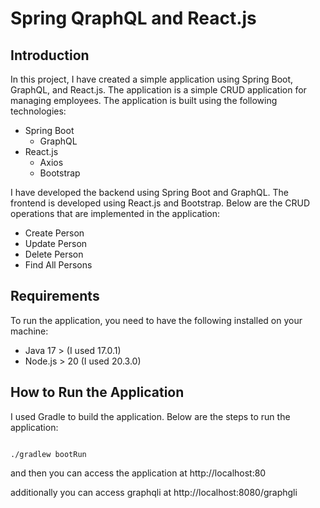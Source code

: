 # Spring QraphQL and React.js

## Introduction
In this project, I have created a simple application using Spring Boot, GraphQL, and React.js. The application is a simple CRUD application for managing employees. The application is built using the following technologies:
- Spring Boot
  - GraphQL
- React.js
  - Axios
  - Bootstrap

I have developed the backend using Spring Boot and GraphQL. The frontend is developed using React.js and Bootstrap.
Below are the CRUD operations that are implemented in the application:

- Create Person
- Update Person
- Delete Person
- Find All Persons

## Requirements
To run the application, you need to have the following installed on your machine:
- Java 17 > (I used 17.0.1)
- Node.js > 20 (I used 20.3.0)

## How to Run the Application

I used Gradle to build the application. Below are the steps to run the application:
```

./gradlew bootRun

```

and then you can access the application at http://localhost:80

additionally you can access graphqli at http://localhost:8080/graphgli



